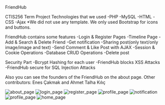 FriendHub

CTIS256 Term Project
Technologies that we used
-PHP
-MySQL
-HTML
-CSS
-Ajax
*We did not use any template. We only used Bootstrap for icons and buttons.

FriendHub contains some features
-Login & Register Pages
-Timeline Page
-Add & Search & Delete Friend
-Get notification
-Sharing post(only text/only image/image and text)
-Send Comment & Like Post with AJAX
-Session & Cookie Operations
-Database CRUD Operations
-Delete post

Security Part
-Bcrypt Hashing for each user
-FriendHub blocks XSS Attacks
-FriendHub secure for SQL Injection Attacks

Also you can see the founders of the FriendHub on the about page. Other contributors: Enes Çakmak and Ahmet Talha Kılıç

![about_page](https://github.com/sudeakarcay/FriendHub-Social_Media_Website/assets/96686001/0bb661c0-3359-4429-940e-95877d72f51b)
![login_page](https://github.com/sudeakarcay/FriendHub-Social_Media_Website/assets/96686001/b491ee33-7888-4b47-ac1a-fc9a9cad59ec)
![register_page](https://github.com/sudeakarcay/FriendHub-Social_Media_Website/assets/96686001/a2b519b6-e5da-430c-8a24-b628a9994292)
![profile_page](https://github.com/sudeakarcay/FriendHub-Social_Media_Website/assets/96686001/8865fd11-5bce-46db-acd2-32a4f721aa09)
![notification](https://github.com/sudeakarcay/FriendHub-Social_Media_Website/assets/96686001/f0e54c4c-c402-4124-ac7f-863445c02526)
![profile_page](https://github.com/sudeakarcay/FriendHub-Social_Media_Website/assets/96686001/5828f04d-b8c4-4b0c-8a3b-10b76fc268bc)
![home_page](https://github.com/sudeakarcay/FriendHub-Social_Media_Website/assets/96686001/8979980d-b954-4151-933c-7ee96eaa7c26)
